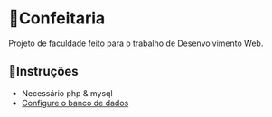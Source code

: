 # 🍰Confeitaria
Projeto de faculdade feito para o trabalho de Desenvolvimento Web.

## 📃Instruções
* Necessário php & mysql
* [Configure o banco de dados][database]

[database]:https://github.com/GabrielMottaDev/confeitaria-webdev/tree/master/doc/database.md
